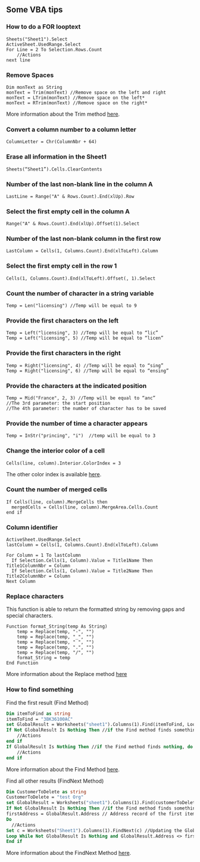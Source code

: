 ## Some VBA tips

### How to do a FOR looptext
```vba
Sheets("Sheet1").Select
ActiveSheet.UsedRange.Select
For Line = 2 To Selection.Rows.Count
    //Actions
next line
```
### Remove Spaces
```vba
Dim monText as String
monText = Trim(monText) //Remove space on the left and right
monText = LTrim(monText) //Remove space on the left*
monText = RTrim(monText) //Remove space on the right*
```
More information about the Trim method [here](https://msdn.microsoft.com/en-us/library/h9wz3dez).
### Convert a column number to a column letter
```vba
ColumnLetter = Chr(ColumnNbr + 64)
```
### Erase all information in the Sheet1
```vba
Sheets(“Sheet1”).Cells.ClearContents
```
### Number of the last non-blank line in the column A
```vba
LastLine = Range("A" & Rows.Count).End(xlUp).Row
```
### Select the first empty cell in the column A
```vba
Range("A" & Rows.Count).End(xlUp).Offset(1).Select
```
### Number of the last non-blank column in the first row
```vba
LastColumn = Cells(1, Columns.Count).End(xlToLeft).Column
```
### Select the first empty cell in the row 1
```vba
Cells(1, Columns.Count).End(xlToLeft).Offset(, 1).Select
```
### Count the number of character in a string variable
```vba
Temp = Len("licensing") //Temp will be equal to 9
```
### Provide the first characters on the left
```vba
Temp = Left("licensing", 3) //Temp will be equal to “lic”
Temp = Left("licensing", 5) //Temp will be equal to “licen”
```
### Provide the first characters in the right
```vba
Temp = Right("licensing", 4) //Temp will be equal to “sing”
Temp = Right("licensing", 6) //Temp will be equal to “ensing”
```
### Provide the characters at the indicated position
```vba
Temp = Mid("France", 2, 3) //Temp will be equal to “anc”
//The 3rd parameter: the start position
//The 4th parameter: the number of character has to be saved
```
### Provide the number of time a character appears
```vba
Temp = InStr("princing", "i")  //temp will be equal to 3
```
### Change the interior color of a cell
```vba
Cells(line, column).Interior.ColorIndex = 3
```
The other color index is available [here](https://msdn.microsoft.com/en-us/library/office/ff840443.aspx).
### Count the number of merged cells
```vba
If Cells(line, column).MergeCells then
  mergedCells = Cells(line, column).MergeArea.Cells.Count
end if
```
### Column identifier
```vba
ActiveSheet.UsedRange.Select
lastColumn = Cells(1, Columns.Count).End(xlToLeft).Column

For Column = 1 To lastColumn
  If Selection.Cells(1, Column).Value = Title1Name Then Title1ColumnNbr = Column
  If Selection.Cells(1, Column).Value = Title2Name Then Title2ColumnNbr = Column
Next Column
```
### Replace characters
This function is able to return the formatted string by removing gaps and special characters.
```vba
Function format_String(temp As String)
    temp = Replace(temp, "-", "")
    temp = Replace(temp, "_", "")
    temp = Replace(temp, " ", "")
    temp = Replace(temp, ".", "")
    temp = Replace(temp, "/", "")
    format_String = temp
End Function
```
More information about the Replace method [here](https://msdn.microsoft.com/en-us/library/bt3szac5)
### How to find something

Find the first result (Find Method)

```vb
Dim itemToFind as string
itemToFind = "3BK36100AC"
set GlobalResult = Worksheets("sheet1").Columns(1).Find(itemToFind, LookIn:=xlValues, LookAt:=xlPart)
If Not GlobalResult Is Nothing Then //if the Find method finds something, do something
	//Actions
end if
If GlobalResult Is Nothing Then //if the Find method finds nothing, do something
	//Actions
end if
```
More information about the Find Method [here](
https://msdn.microsoft.com/en-us/library/office/ff839746.aspx?f=255&mspperror=-2147217396).

Find all other results (FindNext Method)
```vb
Dim CustomerToDelete as string
CustomerToDelete = "test Org"
set GlobalResult = Worksheets("sheet1").Columns(1).Find(customerToDelete, LookIn:=xlValues, LookAt:=xlPart)
If Not GlobalResult Is Nothing Then //if the Find method finds something, do something
firstAddress = GlobalResult.Address // Address record of the first item found to avoid infinite loops
Do
  //Actions
Set c = Worksheets("Sheet1").Columns(1).FindNext(c) //Updating the GlobalResult variable with the FindNext method
Loop While Not GlobalResult Is Nothing and GlobalResult.Address <> firstAddress
End if
```
More information about the FindNext Method [here](
https://msdn.microsoft.com/en-us/library/office/ff196143.aspx).

